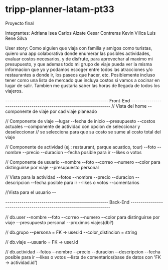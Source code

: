 # tripp-planner-latam-pt33
Proyecto final 

Integrantes:
    Adriana Isea
    Carlos Alzate
    Cesar Contreras
    Kevin Villca
    Luis Rene Silva

User story:
    Como alguien que viaja con familia y amigos como turistas, quiero una app colaborativa donde enumerar las posibles actividades, evaluar costos necesarios, y de disfrute, para aprovechar al maximo mi presupuesto, y que ademas todo mi grupo de viaje pueda ver la misma informacion que yo y podamos escoger entre todos las atracciones y/o restaurantes a donde ir, los paseos que hacer, etc. Posiblemente incluso tener como una lista de mercado que incluya costos si vamos a cocinar en lugar de salir. Tambien me gustaria saber las horas de llegada de todos los viajeros.


--------------------------------------------------- Front-End -------------------------------------------------------------------
// Vista del home
    --componente de viaje por cad viaje planeado

// Componente de viaje
    --lugar
    --fecha de inicio
    --presupuesto
    --costos actuales
    --componente de actividad con opcion de seleccionar y deseleccionar // se selecciona para que su costo se sume al costo total del viaje

// Componente de actividad (ej.: restaurant, parque acuatico, tour)
    --foto
    --nombre
    --precio
    --duracion
    --fecha posible para ir
    --likes o votos

// Componente de usuario
    --nombre
    --foto
    --correo
    --numero
    --color para distinguirse por viaje
    --presupuesto personal

// Vista para la actividad
    --fotos
    --nombre
    --precio
    --duracion
    --descripcion
    --fecha posible para ir
    --likes o votos
    --comentarios

//Vista para el usuario
    --

    
--------------------------------------------------- Back-End --------------------------------------------------------------------

// db.user
    --nombre
    --foto
    --correo
    --numero
    --color para distinguirse por viaje
    --presupuesto personal
    --proximos viajes(db?)


//  db.grupo
    --persona = FK -> user.id
    --color_distincion = string

// db.viaje
    --usuario = FK -> user.id

//  db.actividad
    --fotos
    --nombre
    --precio
    --duracion
    --descripcion
    --fecha posible para ir
    --likes o votos
    --lista de comentarios(base de datos con 'FK -> actividad.id')
